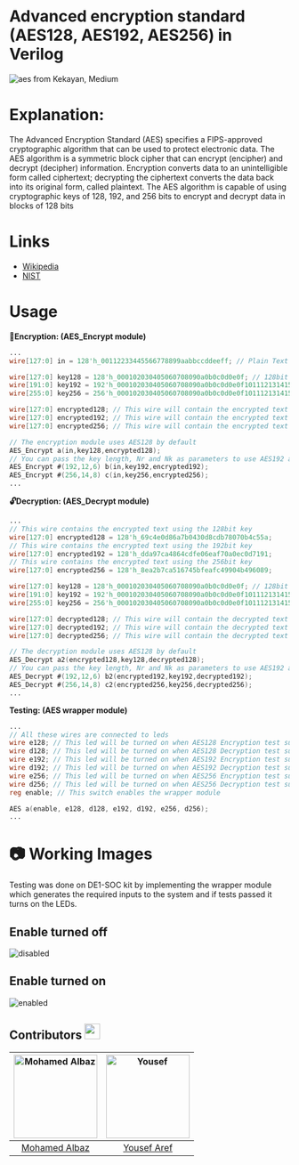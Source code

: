 # Advanced encryption standard (AES128, AES192, AES256) in Verilog
![aes from Kekayan, Medium](https://user-images.githubusercontent.com/29122581/169694136-ca48f098-d5f5-448f-8016-4cb9a9b0e300.png)

# Explanation:
The Advanced Encryption Standard (AES) specifies a FIPS-approved
cryptographic algorithm that can be used to protect electronic data. The AES algorithm is a
symmetric block cipher that can encrypt (encipher) and decrypt (decipher) information.
Encryption converts data to an unintelligible form called ciphertext; decrypting the ciphertext
converts the data back into its original form, called plaintext.
The AES algorithm is capable of using cryptographic keys of 128, 192, and 256 bits to encrypt
and decrypt data in blocks of 128 bits

# Links
* [Wikipedia](https://en.wikipedia.org/wiki/Advanced_Encryption_Standard)
* [NIST](./NIST.FIPS.197.pdf)

# Usage

**🔐Encryption: (AES_Encrypt module)**
```verilog
...
wire[127:0] in = 128'h_00112233445566778899aabbccddeeff; // Plain Text example

wire[127:0] key128 = 128'h_000102030405060708090a0b0c0d0e0f; // 128bit key
wire[191:0] key192 = 192'h_000102030405060708090a0b0c0d0e0f1011121314151617; // 192bit key
wire[255:0] key256 = 256'h_000102030405060708090a0b0c0d0e0f101112131415161718191a1b1c1d1e1f; // 256bit key

wire[127:0] encrypted128; // This wire will contain the encrypted text using the 128bit key
wire[127:0] encrypted192; // This wire will contain the encrypted text using the 192bit key
wire[127:0] encrypted256; // This wire will contain the encrypted text using the 256bit key

// The encryption module uses AES128 by default
AES_Encrypt a(in,key128,encrypted128);
// You can pass the key length, Nr and Nk as parameters to use AES192 and AES256
AES_Encrypt #(192,12,6) b(in,key192,encrypted192);
AES_Encrypt #(256,14,8) c(in,key256,encrypted256);
...
```

**🔓Decryption: (AES_Decrypt module)**
```verilog
...
// This wire contains the encrypted text using the 128bit key
wire[127:0] encrypted128 = 128'h_69c4e0d86a7b0430d8cdb78070b4c55a;
// This wire contains the encrypted text using the 192bit key
wire[127:0] encrypted192 = 128'h_dda97ca4864cdfe06eaf70a0ec0d7191;
// This wire contains the encrypted text using the 256bit key
wire[127:0] encrypted256 = 128'h_8ea2b7ca516745bfeafc49904b496089;

wire[127:0] key128 = 128'h_000102030405060708090a0b0c0d0e0f; // 128bit key
wire[191:0] key192 = 192'h_000102030405060708090a0b0c0d0e0f1011121314151617; // 192bit key
wire[255:0] key256 = 256'h_000102030405060708090a0b0c0d0e0f101112131415161718191a1b1c1d1e1f; // 256bit key

wire[127:0] decrypted128; // This wire will contain the decrypted text using the 128bit key
wire[127:0] decrypted192; // This wire will contain the decrypted text using the 192bit key
wire[127:0] decrypted256; // This wire will contain the decrypted text using the 256bit key

// The decryption module uses AES128 by default
AES_Decrypt a2(encrypted128,key128,decrypted128);
// You can pass the key length, Nr and Nk as parameters to use AES192 and AES256
AES_Decrypt #(192,12,6) b2(encrypted192,key192,decrypted192);
AES_Decrypt #(256,14,8) c2(encrypted256,key256,decrypted256);
...
```

**Testing: (AES wrapper module)**
```verilog
...
// All these wires are connected to leds
wire e128; // This led will be turned on when AES128 Encryption test succeeds
wire d128; // This led will be turned on when AES128 Decryption test succeeds
wire e192; // This led will be turned on when AES192 Encryption test succeeds
wire d192; // This led will be turned on when AES192 Decryption test succeeds
wire e256; // This led will be turned on when AES256 Encryption test succeeds
wire d256; // This led will be turned on when AES256 Decryption test succeeds
reg enable; // This switch enables the wrapper module

AES a(enable, e128, d128, e192, d192, e256, d256);
...
```

# 📷 Working Images
Testing was done on DE1-SOC kit by implementing the wrapper module which generates the required inputs to the system and if tests passed it turns on the LEDs.
## Enable turned off
![disabled](https://user-images.githubusercontent.com/29122581/170337017-2246f4cf-f74e-4cbb-b4d8-f79b7436e2bd.jpg)
## Enable turned on
![enabled](https://user-images.githubusercontent.com/29122581/170337046-f8e7831a-081f-4685-b5aa-f520870f6d48.jpg)

## Contributors <img src="https://i.imgur.com/SfBB4jV.png" width="28" />

| <a href="https://avatars.githubusercontent.com/u/149877108?s=400&v=4"><img src="https://avatars.githubusercontent.com/u/136837275?v=4" alt="Mohamed Albaz" width="150"></a> | <a href="https://avatars.githubusercontent.com/u/69475479?v=4"><img src="https://avatars.githubusercontent.com/u/144580899?v=4" alt="Yousef" width="150"></a> |
| :-----------------------------------------------------------------------------------------------------------------------------------------------------------------------: | :---------------------------------------------------------------------------------------------------------------------------------------------------------: |
|                                                             [Mohamed Albaz](https://github.com/mohamed-sameh-albaz)                                                              |                                                          [Yousef Aref](https://github.com/YousefAref72)                                                           |

